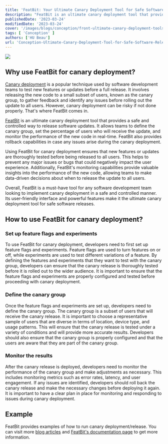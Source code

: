 ```yaml
---
title: 'FeatBit: Your Ultimate Canary Deployment Tool for Safe Software Releases'
description: "FeatBit is an ultimate canary deployment tool that provides a safe and controlled way to release software updates. "
publishedDate: '2023-03-24'
modifiedDate: '2023-03-24'
cover: '/images/blogs/conception/front-ultimate-canary-deployment-tools.png'
tags: [ 'Conception' ]
authors: ['HU Beau']
url: 'Conception-Ultimate-Canary-Deployment-Tool-for-Safe-Software-Releases'
---
```



![](https://c1.wallpaperflare.com/preview/550/191/794/bird-canary-canary-yellow-nature.jpg)


## Why use FeatBit for canary deployment?

[Canary deployment](https://en.wikipedia.org/wiki/Canary_release) is a popular technique used by software development teams to test new features or updates before a full release. It involves releasing the new code to a small subset of users, known as the canary group, to gather feedback and identify any issues before rolling out the update to all users. However, canary deployment can be risky if not done properly. That's where FeatBit comes in.

[FeatBit](https://github.com/featbit/featbit) is an ultimate canary deployment tool that provides a safe and controlled way to release software updates. It allows teams to define the canary group, set the percentage of users who will receive the update, and monitor the performance of the new code in real-time. FeatBit also provides rollback capabilities in case any issues arise during the canary deployment.

Using FeatBit for canary deployment ensures that new features or updates are thoroughly tested before being released to all users. This helps to prevent any major issues or bugs that could negatively impact the user experience. Additionally, FeatBit's monitoring capabilities provide valuable insights into the performance of the new code, allowing teams to make data-driven decisions about when to release the update to all users.

Overall, FeatBit is a must-have tool for any software development team looking to implement canary deployment in a safe and controlled manner. Its user-friendly interface and powerful features make it the ultimate canary deployment tool for safe software releases.

## How to use FeatBit for canary deployment?

### Set up feature flags and experiments

To use FeatBit for canary deployment, developers need to first set up feature flags and experiments. Feature flags are used to turn features on or off, while experiments are used to test different variations of a feature. By defining the features and experiments that they want to test with the canary group, developers can ensure that the canary release is thoroughly tested before it is rolled out to the wider audience. It is important to ensure that the feature flags and experiments are properly configured and tested before proceeding with canary deployment.

### Define the canary group

Once the feature flags and experiments are set up, developers need to define the canary group. The canary group is a subset of users that will receive the canary release. It is important to choose a representative sample of users that are diverse in terms of location, device type, and usage patterns. This will ensure that the canary release is tested under a variety of conditions and will provide more accurate results. Developers should also ensure that the canary group is properly configured and that the users are aware that they are part of the canary group.

### Monitor the results

After the canary release is deployed, developers need to monitor the performance of the canary group and make adjustments as necessary. This includes monitoring metrics such as error rates, latency, and user engagement. If any issues are identified, developers should roll back the canary release and make the necessary changes before deploying it again. It is important to have a clear plan in place for monitoring and responding to issues during canary deployment.

## Example

FeatBit provides examples of how to run canary deployment/release. You can visit more [blog articles](https://www.featbit.co/blogs?tag=Best+Practice&term=) and [FeatBit's documentation page](https://docs.featbit.co) to get more information.